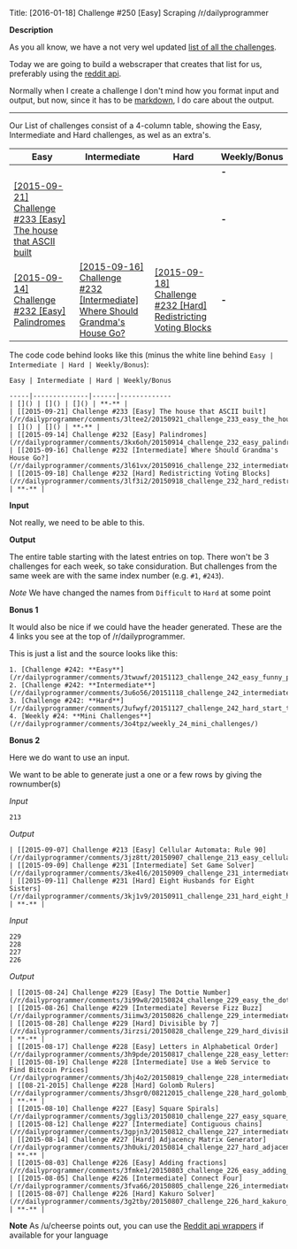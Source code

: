 Title: [2016-01-18] Challenge #250 [Easy] Scraping /r/dailyprogrammer

**Description**

As you all know, we have a not very wel updated [list of all the challenges](https://www.reddit.com/r/dailyprogrammer/wiki/challenges).

Today we are going to build a webscraper that creates that list for us, preferably using the [reddit api](https://www.reddit.com/dev/api).

Normally when I create a challenge I don't mind how you format input and output, but now, since it has to be [markdown](http://daringfireball.net/projects/markdown/syntax), I do care about the output.

---
Our List of challenges consist of a 4-column table, showing the Easy, Intermediate and Hard challenges, as wel as an extra's.


Easy | Intermediate | Hard | Weekly/Bonus
-----|--------------|------|-------------
| []() | []() | []() | **-** |
| [[2015-09-21] Challenge #233 [Easy] The house that ASCII built](/r/dailyprogrammer/comments/3ltee2/20150921_challenge_233_easy_the_house_that_ascii/) | []() | []() | **-** |
| [[2015-09-14] Challenge #232 [Easy] Palindromes](/r/dailyprogrammer/comments/3kx6oh/20150914_challenge_232_easy_palindromes/) | [[2015-09-16] Challenge #232 [Intermediate] Where Should Grandma's House Go?](/r/dailyprogrammer/comments/3l61vx/20150916_challenge_232_intermediate_where_should/) | [[2015-09-18] Challenge #232 [Hard] Redistricting Voting Blocks](/r/dailyprogrammer/comments/3lf3i2/20150918_challenge_232_hard_redistricting_voting/) | **-** |

The code code behind looks like this (minus the white line behind `Easy | Intermediate | Hard | Weekly/Bonus`):

    

    Easy | Intermediate | Hard | Weekly/Bonus

    -----|--------------|------|-------------
    | []() | []() | []() | **-** |
    | [[2015-09-21] Challenge #233 [Easy] The house that ASCII built](/r/dailyprogrammer/comments/3ltee2/20150921_challenge_233_easy_the_house_that_ascii/) | []() | []() | **-** |
    | [[2015-09-14] Challenge #232 [Easy] Palindromes](/r/dailyprogrammer/comments/3kx6oh/20150914_challenge_232_easy_palindromes/) | [[2015-09-16] Challenge #232 [Intermediate] Where Should Grandma's House Go?](/r/dailyprogrammer/comments/3l61vx/20150916_challenge_232_intermediate_where_should/) | [[2015-09-18] Challenge #232 [Hard] Redistricting Voting Blocks](/r/dailyprogrammer/comments/3lf3i2/20150918_challenge_232_hard_redistricting_voting/) | **-** |


**Input**

Not really, we need to be able to this.

**Output**

The entire table starting with the latest entries on top.
There won't be 3 challenges for each week, so take considuration. But challenges from the same week are with the same index number (e.g. `#1`, `#243`).

*Note*
We have changed the names from `Difficult` to `Hard` at some point

**Bonus 1**

It would also be nice if we could have the header generated. These are the 4 links you see at the top of /r/dailyprogrammer.

This is just a list and the source looks like this:

    1. [Challenge #242: **Easy**] (/r/dailyprogrammer/comments/3twuwf/20151123_challenge_242_easy_funny_plant/)
    2. [Challenge #242: **Intermediate**](/r/dailyprogrammer/comments/3u6o56/20151118_challenge_242_intermediate_vhs_recording/)
    3. [Challenge #242: **Hard**](/r/dailyprogrammer/comments/3ufwyf/20151127_challenge_242_hard_start_to_rummikub/) 
    4. [Weekly #24: **Mini Challenges**](/r/dailyprogrammer/comments/3o4tpz/weekly_24_mini_challenges/)

**Bonus 2**

Here we do want to use an input.

We want to be able to generate just a one or a few rows by giving the rownumber(s)

*Input*

    213

*Output*

    | [[2015-09-07] Challenge #213 [Easy] Cellular Automata: Rule 90](/r/dailyprogrammer/comments/3jz8tt/20150907_challenge_213_easy_cellular_automata/) | [[2015-09-09] Challenge #231 [Intermediate] Set Game Solver](/r/dailyprogrammer/comments/3ke4l6/20150909_challenge_231_intermediate_set_game/) | [[2015-09-11] Challenge #231 [Hard] Eight Husbands for Eight Sisters](/r/dailyprogrammer/comments/3kj1v9/20150911_challenge_231_hard_eight_husbands_for/) | **-** |


*Input*

    229
    228
    227
    226

*Output*

    | [[2015-08-24] Challenge #229 [Easy] The Dottie Number](/r/dailyprogrammer/comments/3i99w8/20150824_challenge_229_easy_the_dottie_number/) | [[2015-08-26] Challenge #229 [Intermediate] Reverse Fizz Buzz](/r/dailyprogrammer/comments/3iimw3/20150826_challenge_229_intermediate_reverse_fizz/) | [[2015-08-28] Challenge #229 [Hard] Divisible by 7](/r/dailyprogrammer/comments/3irzsi/20150828_challenge_229_hard_divisible_by_7/) | **-** |
    | [[2015-08-17] Challenge #228 [Easy] Letters in Alphabetical Order](/r/dailyprogrammer/comments/3h9pde/20150817_challenge_228_easy_letters_in/) | [[2015-08-19] Challenge #228 [Intermediate] Use a Web Service to Find Bitcoin Prices](/r/dailyprogrammer/comments/3hj4o2/20150819_challenge_228_intermediate_use_a_web/) | [[08-21-2015] Challenge #228 [Hard] Golomb Rulers](/r/dailyprogrammer/comments/3hsgr0/08212015_challenge_228_hard_golomb_rulers/) | **-** |
    | [[2015-08-10] Challenge #227 [Easy] Square Spirals](/r/dailyprogrammer/comments/3ggli3/20150810_challenge_227_easy_square_spirals/) | [[2015-08-12] Challenge #227 [Intermediate] Contiguous chains](/r/dailyprogrammer/comments/3gpjn3/20150812_challenge_227_intermediate_contiguous/) | [[2015-08-14] Challenge #227 [Hard] Adjacency Matrix Generator](/r/dailyprogrammer/comments/3h0uki/20150814_challenge_227_hard_adjacency_matrix/) | **-** |
    | [[2015-08-03] Challenge #226 [Easy] Adding fractions](/r/dailyprogrammer/comments/3fmke1/20150803_challenge_226_easy_adding_fractions/) | [[2015-08-05] Challenge #226 [Intermediate] Connect Four](/r/dailyprogrammer/comments/3fva66/20150805_challenge_226_intermediate_connect_four/) | [[2015-08-07] Challenge #226 [Hard] Kakuro Solver](/r/dailyprogrammer/comments/3g2tby/20150807_challenge_226_hard_kakuro_solver/) | **-** |

**Note**
As /u/cheerse points out, you can use the [Reddit api wrappers](https://github.com/reddit/reddit/wiki/API-Wrappers) if available for your language